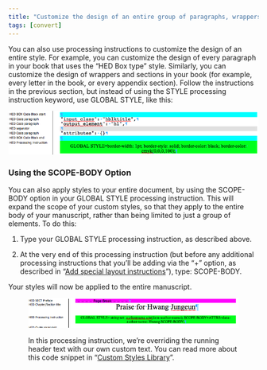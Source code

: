 ```yaml
---
title: "Customize the design of an entire group of paragraphs, wrappers, or sections"
tags: [convert]
---
```

 
<html><body><section data-type="chapter" class="hsecchapter" data-hederis-type="hsecchapter" id="global-paragraph-design" data-pi-attrs="id: global-paragraph-design; data-tags: convert;" role="doc-chapter" data-tags="convert" data-author-name=" " data-book-title=" " title="Customize the design of an entire group of paragraphs, wrappers, or sections"><p class="hblkp" data-hederis-type="hblkp" id="pkzLydk79">You can also use processing instructions to customize the design of an entire style. For example, you can customize the design of every paragraph in your book that uses the &#8220;HED Box type&#8221; style. Similarly, you can customize the design of wrappers and sections in your book (for example, every letter in the book, or every appendix section). Follow the instructions in the previous section, but instead of using the STYLE processing instruction keyword, use GLOBAL STYLE, like this:</p><img data-hederis-type="hblkimg" class="hblkimg" id="pEJGFTNsl" src="/images/globalstyle.png" data-img-src="/images/globalstyle.png"/><section class="hwprsubsection" data-hederis-type="hwprsubsection" id="pOmUqMqos" data-type="subsection" title="Using the SCOPE-BODY Option"><h1 data-hederis-type="hblktitle" class="hblktitle" id="pMWekggxm">Using the SCOPE-BODY Option</h1><p class="hblkp" data-hederis-type="hblkp" id="pi8pc2fH8">You can also apply styles to your entire document, by using the SCOPE-BODY option in your GLOBAL STYLE processing instruction. This will expand the scope of your custom styles, so that they apply to the entire body of your manuscript, rather than being limited to just a group of elements. To do this:</p><ol class="hwprnumlist" data-hederis-type="hwprnumlist" id="pVwEdTsfa"><li class="hblkoli" data-hederis-type="hblkoli" id="li2snr6eBV"><p class="hblkoli" data-hederis-type="hblklip" id="pCbmgx1rR">Type your GLOBAL STYLE processing instruction, as described above.</p></li><li class="hblkoli" data-hederis-type="hblkoli" id="li25wWBM8s"><p class="hblkoli" data-hederis-type="hblklip" id="pDs0g3NPb">At the very end of this processing instruction (but before any additional processing instructions that you&#8217;ll be adding via the &#8220;+&#8221; option, as described in &#8220;<a href="{% link _docs/custom-design.md %}" class="hspana" data-hederis-type="hspana" id="pfWlL4KQX">Add special layout instructions</a>&#8221;), type: SCOPE-BODY.</p></li></ol><p class="hblkp" data-hederis-type="hblkp" id="plnkYDEyj">Your styles will now be applied to the entire manuscript.</p><figure class="hwprfig" data-hederis-type="hwprfig" id="pdCWIz2OB"><img data-hederis-type="hblkimg" class="hblkimg" id="p360nwYvs" src="/images/globalscopebody.png" data-img-src="/images/globalscopebody.png"/><p class="hblkcaption" data-hederis-type="hblkcaption" id="pIEW9Ec2T">In this processing instruction, we&#8217;re overriding the running header text with our own custom text. You can read more about this code snippet in &#8220;<a href="{% link _docs/custom-style-library.md %}" class="hspana" data-hederis-type="hspana" id="padXjk9eD">Custom Styles Library</a>&#8221;.</p></figure></section></section></body></html>
